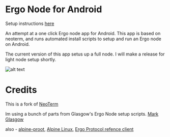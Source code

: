 Ergo Node for Android
=======

Setup instructions [here](https://github.com/rustinmyeye/ErgoNodeAndroid/blob/master/SETUP_INSTRUCTIONS.md)

An attempt at a one click Ergo node app for Android. This app is based on neoterm, and runs automated install scripts to setup and run an Ergo node on Android. 

The current version of this app setus up a full node. I will make a release for light node setup shortly.

![alt text](https://raw.githubusercontent.com/rustinmyeye/ErgoNodeAndroid/master/artwork/ic_launcher_round.png)

Credits
=======

This is a fork of [NeoTerm](https://github.com/NeoTerrm/NeoTerm)

Im using a bunch of parts from Glasgow's Ergo Node setup scripts. [Mark Glasgow](https://github.com/glasgowm148/ergoscripts)

also - [alpine-proot](https://github.com/Yonle/alpine-proot), [Alpine Linux](https://www.alpinelinux.org/), [Ergo Protocol refence client](https://github.com/ergoplatform/ergo/releases)




